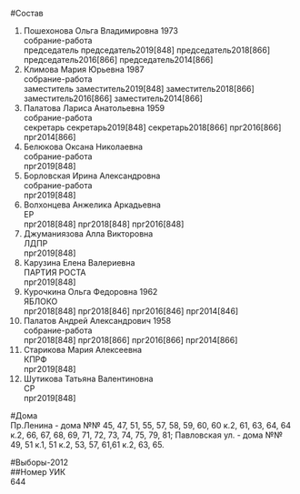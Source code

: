 #Состав  
1. Пошехонова Ольга Владимировна 1973  
    собрание-работа  
    председатель председатель2019[848] председатель2018[866] председатель2016[866] председатель2014[866]  
2. Климова Мария Юрьевна 1987  
    собрание-работа  
    заместитель заместитель2019[848] заместитель2018[866] заместитель2016[866] заместитель2014[866]  
3. Палатова Лариса Анатольевна 1959  
    собрание-работа  
    секретарь секретарь2019[848] секретарь2018[866] прг2016[866] прг2014[866]  
4. Белюкова Оксана Николаевна  
    собрание-работа  
    прг2019[848]  
5. Борловская Ирина Александровна  
    собрание-работа  
    прг2019[848]  
6. Волхонцева Анжелика Аркадьевна  
    ЕР  
    прг2018[848] прг2018[848] прг2016[848]  
7. Джуманиязова Алла Викторовна  
    ЛДПР  
    прг2019[848]  
8. Карузина Елена Валериевна  
    ПАРТИЯ РОСТА  
    прг2019[848]  
9. Курочкина Ольга Федоровна 1962  
    ЯБЛОКО  
    прг2018[848] прг2018[846] прг2016[846] прг2014[846]  
10. Палатов Андрей Александрович 1958  
    собрание-работа  
    прг2018[848] прг2018[866] прг2016[866] прг2014[866]  
11. Старикова Мария Алексеевна  
    КПРФ  
    прг2019[848]  
12. Шутикова Татьяна Валентиновна  
    СР  
    прг2019[848]  

#Дома  
Пр.Ленина - дома №№ 45, 47, 51, 55, 57, 58, 59, 60, 60 к.2, 61, 63, 64, 64 к.2, 66, 67, 68, 69, 71, 72, 73, 74, 75, 79, 81; Павловская ул. - дома №№ 49, 51 к.1, 51 к.2, 53, 57, 61,61 к.2, 63, 65.  
  
#Выборы-2012  
##Номер УИК  
644  
